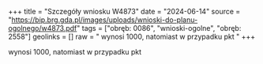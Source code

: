 +++
title = "Szczegóły wniosku W4873"
date = "2024-06-14"
source = "https://bip.brg.gda.pl/images/uploads/wnioski-do-planu-ogolnego/w4873.pdf"
tags = ["obręb: 0086", "wnioski-ogolne", "obręb: 2558"]
geolinks = []
raw = " wynosi 1000, natomiast w przypadku pkt "
+++

 wynosi 1000, natomiast w przypadku pkt 


